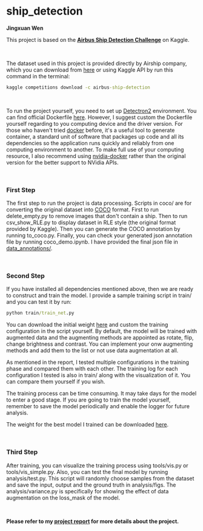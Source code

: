 # ship_detection

**Jingxuan Wen**

This project is based on the [**Airbus Ship Detection Challenge**](https://www.kaggle.com/c/airbus-ship-detection) on Kaggle.

<br/>

The dataset used in this project is provided directly by Airship company, which you can download from [here](https://www.kaggle.com/c/airbus-ship-detection/data) or using Kaggle API by run this command in the terminal:

```cmd
kaggle competitions download -c airbus-ship-detection
```

<br/>

To run the project yourself, you need to set up [Detectron2](https://github.com/facebookresearch/detectron2) environment. You can find official Dockerfile [here](https://github.com/facebookresearch/detectron2/blob/master/docker/Dockerfile). However, I suggest custom the Dockerfile yourself regarding to you computing device and the driver version. For those who haven't tried [docker](https://www.docker.com/) before, it's a useful tool to generate container, a standard unit of software that packages up code and all its dependencies so the application runs quickly and reliably from one computing environment to another. To make full use of your computing resource, I also recommend using [nvidia-docker](https://github.com/NVIDIA/nvidia-docker) rather than the original version for the better support to NVidia APIs.

<br/>

### First Step

The first step to run the project is data processing. Scripts in coco/ are for converting the original dataset into [COCO](https://cocodataset.org/#home) format. First to run delete_empty.py to remove images that don't contain a ship. Then to run csv_show_RLE.py to display dataset in RLE style (the original format provided by Kaggle). Then you can generate the COCO annotation by running to_coco.py. Finally, you can check your generated json annotation file by running coco_demo.ipynb. I have provided the final json file in [data_annotations/](data_annotations/). 

<br/>

### Second Step

If you have installed all dependencies mentioned above, then we are ready to construct and train the model. I provide a sample training script in train/ and you can test it by run:

```cmd
python train/train_net.py
```

You can download the initial weight [here](https://github.com/facebookresearch/detectron2/blob/master/MODEL_ZOO.md) and custom the training configuration in the script yourself. By default, the model will be trained with augmented data and the augmenting methods are appointed as rotate, flip, change brightness and contrast. You can implement your onw augmenting methods and add them to the list or not use data augmentation at all.

As mentioned in the report, I tested multiple configurations in the training phase and compared them with each other. The training log for each configuration I tested is also in train/ along with the visualization of it. You can compare them yourself if you wish.

The training process can be time consuming. It may take days for the model to enter a good stage. If you are going to train the model yourself, remember to save the model periodically and enable the logger for future analysis.

The weight for the best model I trained can be downloaded [here](https://uchicagoedu-my.sharepoint.com/:u:/g/personal/jingxuanw_uchicago_edu/ETWpCfU05oNPpFNp2l4JIjYB2gMCphSc4x9NgUr7KoNUDg?e=eHyske).

<br/>

### Third Step

After training, you can visualize the training process using tools/vis.py or tools/vis_simple.py. Also, you can test the final model by running analysis/test.py. This script will randomly choose samples from the dataset and save the input, output and the ground truth in analysis/figs. The analysis/variance.py is specifically for showing the effect of data augmentation on the loss_mask of the model.

<br>

**Please refer to my [project report](https://github.com/Muphys/ship_detection/blob/main/Project_Report.pdf) for more details about the project.**